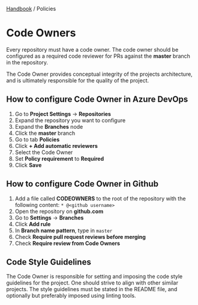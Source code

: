 [Handbook](../README.md) / Policies

# Code Owners

Every repository must have a code owner. The code owner should be configured as a required code reviewer for PRs against the **master** branch in the repository.

The Code Owner provides conceptual integrity of the projects architecture, and is ultimately responsible for the quality of the project.

## How to configure Code Owner in Azure DevOps

1. Go to **Project Settings** -> **Repositories**
2. Expand the repository you want to configure
3. Expand the **Branches** node
4. Click the **master** branch
5. Go to tab **Policies**
6. Click **+ Add automatic reviewers**
7. Select the Code Owner
8. Set **Policy requirement** to **Required**
9. Click **Save**

## How to configure Code Owner in Github

1. Add a file called **CODEOWNERS** to the root of the repository with the following content: `* @<github username>`
2. Open the repository on **github.com**
3. Go to **Settings** -> **Branches**
4. Click **Add rule**
5. In **Branch name pattern**, type in `master`
6. Check **Require pull request reviews before merging**
7. Check **Require review from Code Owners**

## Code Style Guidelines

The Code Owner is responsible for setting and imposing the code style guidelines for the project. One should strive to align with other similar projects. The style guidelines must be stated in the README file, and optionally but preferably imposed using linting tools.